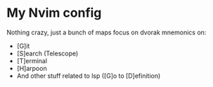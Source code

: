 # My Nvim config

Nothing crazy, just a bunch of maps focus on dvorak mnemonics on:
- [G]it
- [S]earch (Telescope)
- [T]erminal
- [H]arpoon
- And other stuff related to lsp ([G]o to [D]efinition)
